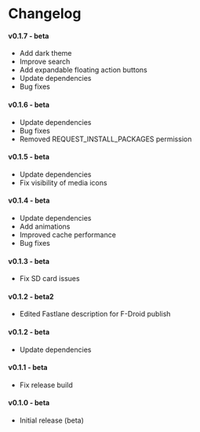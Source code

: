 # Changelog

#### v0.1.7 - beta

 * Add dark theme
 * Improve search
 * Add expandable floating action buttons
 * Update dependencies
 * Bug fixes


#### v0.1.6 - beta

 * Update dependencies
 * Bug fixes
 * Removed REQUEST_INSTALL_PACKAGES permission

#### v0.1.5 - beta

 * Update dependencies
 * Fix visibility of media icons

#### v0.1.4 - beta

 * Update dependencies
 * Add animations
 * Improved cache performance
 * Bug fixes

#### v0.1.3 - beta

 * Fix SD card issues

#### v0.1.2 - beta2

 * Edited Fastlane description for F-Droid publish

#### v0.1.2 - beta

 * Update dependencies

#### v0.1.1 - beta

 * Fix release build

#### v0.1.0 - beta

 * Initial release (beta)
